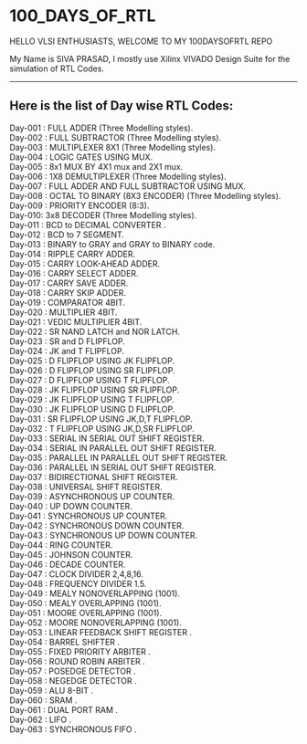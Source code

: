 # 100_DAYS_OF_RTL

HELLO VLSI ENTHUSIASTS, WELCOME TO MY 100DAYSOFRTL REPO

My Name is SIVA PRASAD, I mostly use Xilinx VIVADO Design Suite for the simulation of RTL Codes.
<hr>
  
<h2>Here is the list of Day wise RTL Codes:</h2>

Day-001 : FULL ADDER (Three Modelling styles). <br>
Day-002 : FULL SUBTRACTOR (Three Modelling styles). <br>
Day-003 : MULTIPLEXER 8X1 (Three Modelling styles). <br>
Day-004 : LOGIC GATES USING MUX. <br>
Day-005 : 8x1 MUX BY 4X1 mux and 2X1 mux. <br>
Day-006 : 1X8 DEMULTIPLEXER (Three Modelling styles). <br>
Day-007 : FULL ADDER AND FULL SUBTRACTOR USING MUX. <br>
Day-008 : OCTAL TO BINARY (8X3 ENCODER) (Three Modelling styles). <br>
Day-009 : PRIORITY ENCODER (8:3). <br>
Day-010:  3x8 DECODER (Three Modelling styles). <br>
Day-011 : BCD to DECIMAL CONVERTER . <br>
Day-012 : BCD to 7 SEGMENT. <br>
Day-013 : BINARY to GRAY and GRAY to BINARY code. <br>
Day-014 : RIPPLE CARRY ADDER. <br>
Day-015 : CARRY LOOK-AHEAD ADDER. <br>
Day-016 : CARRY SELECT ADDER. <br>
Day-017 : CARRY SAVE ADDER. <br>
Day-018 : CARRY SKIP ADDER. <br>
Day-019 : COMPARATOR 4BIT. <br>
Day-020 : MULTIPLIER 4BIT. <br>
Day-021 : VEDIC MULTIPLIER 4BIT. <br>
Day-022 : SR NAND LATCH and NOR LATCH. <br>
Day-023 : SR and D FLIPFLOP. <br>
Day-024 : JK and T FLIPFLOP. <br>
Day-025 : D FLIPFLOP USING JK FLIPFLOP. <br>
Day-026 : D FLIPFLOP USING SR FLIPFLOP. <br>
Day-027 : D FLIPFLOP USING T FLIPFLOP. <br>
Day-028 : JK FLIPFLOP USING SR FLIPFLOP. <br>
Day-029 : JK FLIPFLOP USING T FLIPFLOP. <br>
Day-030 : JK FLIPFLOP USING D FLIPFLOP. <br>
Day-031 : SR FLIPFLOP USING JK,D,T FLIPFLOP. <br>
Day-032 : T FLIPFLOP USING JK,D,SR FLIPFLOP. <br>
Day-033 : SERIAL IN SERIAL OUT SHIFT REGISTER. <br>
Day-034 : SERIAL IN PARALLEL OUT SHIFT REGISTER. <br>
Day-035 : PARALLEL IN PARALLEL OUT SHIFT REGISTER. <br>
Day-036 : PARALLEL IN SERIAL OUT SHIFT REGISTER. <br>
Day-037 : BIDIRECTIONAL SHIFT REGISTER. <br>
Day-038 : UNIVERSAL SHIFT REGISTER. <br>
Day-039 : ASYNCHRONOUS UP COUNTER. <br>
Day-040 :  UP DOWN COUNTER. <br>
Day-041 : SYNCHRONOUS UP COUNTER. <br>
Day-042 : SYNCHRONOUS DOWN COUNTER. <br>
Day-043 : SYNCHRONOUS UP DOWN COUNTER. <br>
Day-044 : RING COUNTER. <br>
Day-045 : JOHNSON COUNTER. <br>
Day-046 : DECADE COUNTER. <br>
Day-047 : CLOCK DIVIDER 2,4,8,16. <br>
Day-048 : FREQUENCY DIVIDER 1.5. <br>
Day-049 : MEALY NONOVERLAPPING (1001). <br>
Day-050 : MEALY OVERLAPPING (1001). <br>
Day-051 : MOORE OVERLAPPING (1001). <br>
Day-052 : MOORE NONOVERLAPPING (1001). <br>
Day-053 : LINEAR FEEDBACK SHIFT REGISTER . <br>
Day-054 : BARREL SHIFTER . <br>
Day-055 : FIXED PRIORITY ARBITER . <br>
Day-056 : ROUND ROBIN ARBITER . <br>
Day-057 : POSEDGE DETECTOR . <br>
Day-058 : NEGEDGE DETECTOR . <br>
Day-059 : ALU 8-BIT . <br>
Day-060 : SRAM . <br>
Day-061 : DUAL PORT RAM . <br>
Day-062 : LIFO . <br>
Day-063 : SYNCHRONOUS FIFO . <br>
